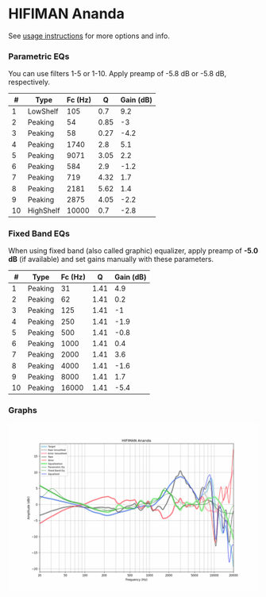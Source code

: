 # HIFIMAN Ananda
See [usage instructions](https://github.com/jaakkopasanen/AutoEq#usage) for more options and info.

### Parametric EQs
You can use filters 1-5 or 1-10. Apply preamp of -5.8 dB or -5.8 dB, respectively.

|   # | Type      |   Fc (Hz) |    Q |   Gain (dB) |
|-----|-----------|-----------|------|-------------|
|   1 | LowShelf  |       105 | 0.7  |         9.2 |
|   2 | Peaking   |        54 | 0.85 |        -3   |
|   3 | Peaking   |        58 | 0.27 |        -4.2 |
|   4 | Peaking   |      1740 | 2.8  |         5.1 |
|   5 | Peaking   |      9071 | 3.05 |         2.2 |
|   6 | Peaking   |       584 | 2.9  |        -1.2 |
|   7 | Peaking   |       719 | 4.32 |         1.7 |
|   8 | Peaking   |      2181 | 5.62 |         1.4 |
|   9 | Peaking   |      2875 | 4.05 |        -2.2 |
|  10 | HighShelf |     10000 | 0.7  |        -2.8 |

### Fixed Band EQs
When using fixed band (also called graphic) equalizer, apply preamp of **-5.0 dB** (if available) and set gains manually with these parameters.

|   # | Type    |   Fc (Hz) |    Q |   Gain (dB) |
|-----|---------|-----------|------|-------------|
|   1 | Peaking |        31 | 1.41 |         4.9 |
|   2 | Peaking |        62 | 1.41 |         0.2 |
|   3 | Peaking |       125 | 1.41 |        -1   |
|   4 | Peaking |       250 | 1.41 |        -1.9 |
|   5 | Peaking |       500 | 1.41 |        -0.8 |
|   6 | Peaking |      1000 | 1.41 |         0.4 |
|   7 | Peaking |      2000 | 1.41 |         3.6 |
|   8 | Peaking |      4000 | 1.41 |        -1.6 |
|   9 | Peaking |      8000 | 1.41 |         1.7 |
|  10 | Peaking |     16000 | 1.41 |        -5.4 |

### Graphs
![](./HIFIMAN%20Ananda.png)
